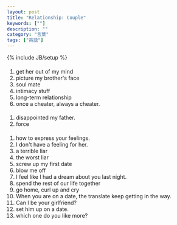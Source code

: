 ```yaml
---
layout: post
title: "Relationship: Couple"
keywords: [""]
description: ""
category: "言葉"
tags: ["英語"]
---
```

{% include JB/setup %}

####
1. get her out of my mind
2. picture my brother's face
3. soul mate
4. intimacy stuff
5. long-term relationship
6. once a cheater, always a cheater.

####
1. disappointed my father.
2. force

####
1. how to express your feelings.
2. I don't have a feeling for her.
3. a terrible liar
4. the worst liar
4. screw up my first date
5. blow me off
6. I feel like I had a dream about you last night.
7. spend the rest of our life together
8. go home, curl up and cry
9. When you are on a date, the translate keep getting in the way.
1. Can I be your girlfriend?
2. set him up on a date.
3. which one do you like more?



